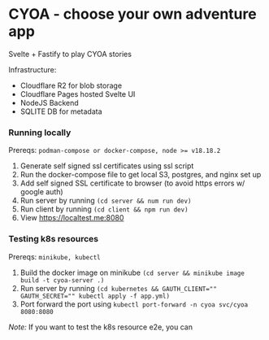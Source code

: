 # CYOA - choose your own adventure app

Svelte + Fastify to play CYOA stories

Infrastructure:
  - Cloudflare R2 for blob storage
  - Cloudflare Pages hosted Svelte UI
  - NodeJS Backend
  - SQLITE DB for metadata


### Running locally

Prereqs: `podman-compose or docker-compose, node >= v18.18.2`
1. Generate self signed ssl certificates using ssl script
2. Run the docker-compose file to get local S3, postgres, and nginx set up
3. Add self signed SSL certificate to browser (to avoid https errors w/ google auth)
4. Run server by running `(cd server && num run dev)`
5. Run client by running `(cd client && npm run dev)`
6. View https://localtest.me:8080

### Testing k8s resources

Prereqs: `minikube, kubectl`
1. Build the docker image on minikube `(cd server && minikube image build -t cyoa-server .)`
2. Run server by running `(cd kubernetes && GAUTH_CLIENT="" GAUTH_SECRET="" kubectl apply -f app.yml)`
3. Port forward the port using `kubectl port-forward -n cyoa svc/cyoa 8080:8080`

*Note:* If you want to test the k8s resource e2e, you can